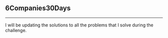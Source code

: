## 6Companies30Days
---
I will be updating the solutions to all the problems that I solve during the challenge.